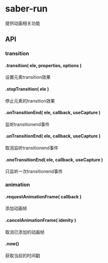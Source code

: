 # saber-run

提供动画相关功能

## API

### transition

#### .transition( ele, properties, options )

设置元素transition效果

#### .stopTransition( ele )

停止元素的transition效果

#### .onTransitionEnd( ele, callback, useCapture )

监听transitionend事件

#### .unTransitionEnd( ele, callback, useCapture )

取消监听transitionend事件

#### .oneTransitionEnd( ele, callback, useCapture )

只监听一次transitionend事件

### animation

#### .requestAnimationFrame( callback )

添加动画帧

#### .cancelAnimationFrame( idenity )

取消已添加的动画帧

#### .now()

获取当前的时间戳
